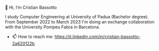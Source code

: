 👋 Hi, I’m Cristian Bassotto

I study Computer Engineering at University of Padua (Bachelor degree).
From September 2022 to March 2023 I'm doing an exchange collaboration with the University Pompeu Fabra in Barcelona.


- 📫 How to reach me: https://it.linkedin.com/in/cristian-bassotto-2a620122b

<!---
cristianbass01/cristianbass01 is a ✨ special ✨ repository because its `README.md` (this file) appears on your GitHub profile.
You can click the Preview link to take a look at your changes.
--->
